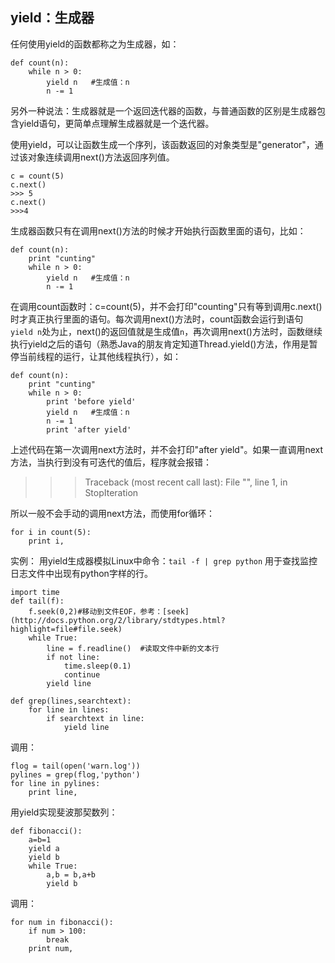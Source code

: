 yield：生成器
----------------
任何使用yield的函数都称之为生成器，如：  

    def count(n):
        while n > 0:
            yield n   #生成值：n
            n -= 1
另外一种说法：生成器就是一个返回迭代器的函数，与普通函数的区别是生成器包含yield语句，更简单点理解生成器就是一个迭代器。   

使用yield，可以让函数生成一个序列，该函数返回的对象类型是"generator"，通过该对象连续调用next()方法返回序列值。  

    c = count(5)
    c.next()
    >>> 5
    c.next()
    >>>4

生成器函数只有在调用next()方法的时候才开始执行函数里面的语句，比如：  

    def count(n):
        print "cunting"
        while n > 0:
            yield n   #生成值：n
            n -= 1

在调用count函数时：c=count(5)，并不会打印"counting"只有等到调用c.next()时才真正执行里面的语句。每次调用next()方法时，count函数会运行到语句` yield n`处为止，next()的返回值就是生成值`n`，再次调用next()方法时，函数继续执行yield之后的语句（熟悉Java的朋友肯定知道Thread.yield()方法，作用是暂停当前线程的运行，让其他线程执行），如：

    def count(n):
        print "cunting"
        while n > 0:
            print 'before yield'
            yield n   #生成值：n
            n -= 1
            print 'after yield'
上述代码在第一次调用next方法时，并不会打印"after yield"。如果一直调用next方法，当执行到没有可迭代的值后，程序就会报错：  
>>> Traceback (most recent call last):
  File "<stdin>", line 1, in <module>
  StopIteration

所以一般不会手动的调用next方法，而使用for循环：  

    for i in count(5):
        print i,


实例：  用yield生成器模拟Linux中命令：`tail -f | grep python` 用于查找监控日志文件中出现有python字样的行。  

    import time
    def tail(f):
        f.seek(0,2)#移动到文件EOF，参考：[seek](http://docs.python.org/2/library/stdtypes.html?highlight=file#file.seek)
        while True:
            line = f.readline()  #读取文件中新的文本行
            if not line:
                time.sleep(0.1)
                continue
            yield line
    
    def grep(lines,searchtext):
        for line in lines:
            if searchtext in line:
                yield line


调用：  

    flog = tail(open('warn.log'))
    pylines = grep(flog,'python')
    for line in pylines:
        print line,

用yield实现斐波那契数列：  

    def fibonacci():
        a=b=1
        yield a
        yield b
        while True:
            a,b = b,a+b
            yield b

调用：  

    for num in fibonacci():
        if num > 100:
            break
        print num,

